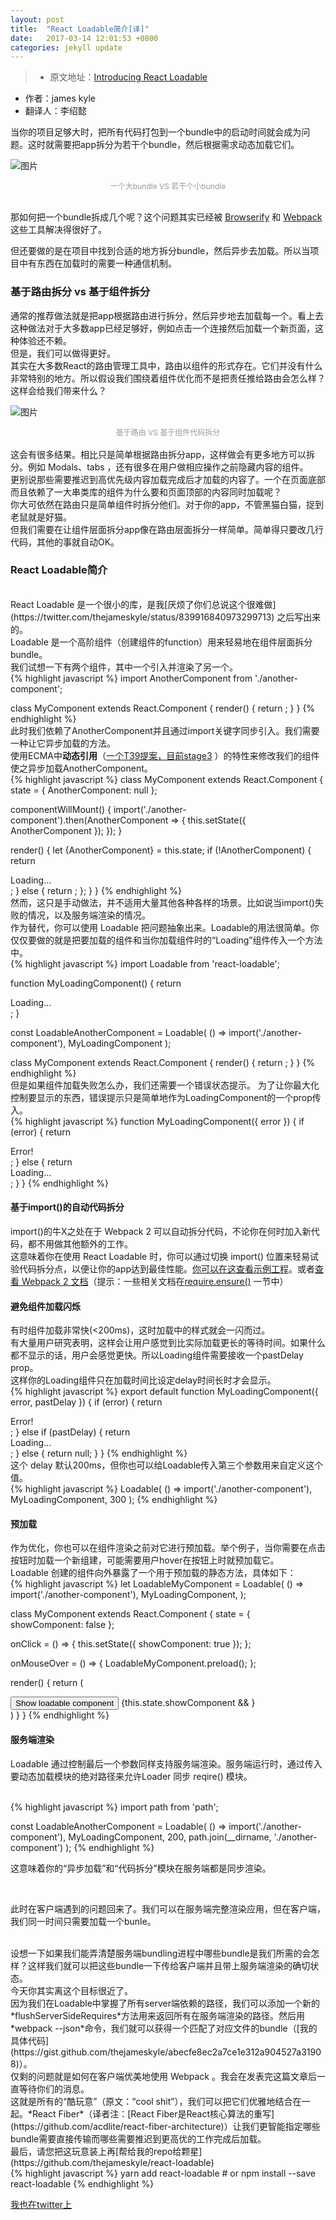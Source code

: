 ```yaml
---
layout: post
title:  "React Loadable简介[译]"
date:   2017-03-14 12:01:53 +0800
categories: jekyll update
---
```

> * 原文地址：[Introducing React Loadable](https://medium.com/@thejameskyle/react-loadable-2674c59de178)
* 作者：james kyle
* 翻译人：李绍懿

当你的项目足够大时，把所有代码打包到一个bundle中的启动时间就会成为问题。这时就需要把app拆分为若干个bundle，然后根据需求动态加载它们。

![图片](/assets/image1.png)
<center style="font-size:12px;color:#9a9a9a">
    一个大bundle VS 若干个小bundle
</center>
<br>

那如何把一个bundle拆成几个呢？这个问题其实已经被 [Browserify](https://github.com/substack/factor-bundle) 和 [Webpack](https://webpack.js.org/guides/code-splitting/) 这些工具解决得很好了。
<br>

但还要做的是在项目中找到合适的地方拆分bundle，然后异步去加载。所以当项目中有东西在加载时的需要一种通信机制。
<br>

### 基于路由拆分 vs 基于组件拆分

通常的推荐做法就是把app根据路由进行拆分，然后异步地去加载每一个。看上去这种做法对于大多数app已经足够好，例如点击一个连接然后加载一个新页面，这种体验还不赖。
<br>
但是，我们可以做得更好。
<br>
其实在大多数React的路由管理工具中，路由以组件的形式存在。它们并没有什么非常特别的地方。所以假设我们围绕着组件优化而不是把责任推给路由会怎么样？这样会给我们带来什么？

![图片](/assets/image2.png)
<center style="font-size:12px;color:#9a9a9a">
    基于路由 VS 基于组件代码拆分
</center>
<br>
这会有很多结果。相比只是简单根据路由拆分app，这样做会有更多地方可以拆分。例如 Modals、tabs ，还有很多在用户做相应操作之前隐藏内容的组件。
<br>
更别说那些需要推迟到高优先级内容加载完成后才加载的内容了。一个在页面底部而且依赖了一大串类库的组件为什么要和页面顶部的内容同时加载呢？
<br>
你大可依然在路由只是简单组件时拆分他们。对于你的app，不管黑猫白猫，捉到老鼠就是好猫。
<br>
但我们需要在让组件层面拆分app像在路由层面拆分一样简单。简单得只要改几行代码，其他的事就自动OK。

### React Loadable简介
<br>
React Loadable 是一个很小的库，是我[厌烦了你们总说这个很难做](https://twitter.com/thejameskyle/status/839916840973299713) 之后写出来的。
<br>
Loadable 是一个高阶组件（创建组件的function）用来轻易地在组件层面拆分bundle。
<br>
我们试想一下有两个组件，其中一个引入并渲染了另一个。
<br>
{% highlight javascript %}
import AnotherComponent from './another-component';

class MyComponent extends React.Component {
  render() {
    return <AnotherComponent/>;
  }
}
{% endhighlight %}
<br>
此时我们依赖了AnotherComponent并且通过import关键字同步引入。我们需要一种让它异步加载的方法。
<br>
使用ECMA中**动态引用**（[一个T39提案，目前stage3](https://github.com/tc39/proposal-dynamic-import) ）的特性来修改我们的组件使之异步加载AnotherComponent。
<br>
{% highlight javascript %}
class MyComponent extends React.Component {
  state = {
    AnotherComponent: null
  };

  componentWillMount() {
    import('./another-component').then(AnotherComponent => {
      this.setState({ AnotherComponent });
    });
  }

  render() {
    let {AnotherComponent} = this.state;
    if (!AnotherComponent) {
      return <div>Loading...</div>;
    } else {
      return <AnotherComponent/>;
    };
  }
}
{% endhighlight %}
<br>
然而，这只是手动做法，并不适用大量其他各种各样的场景。比如说当import()失败的情况，以及服务端渲染的情况。
<br>
作为替代，你可以使用 Loadable 把问题抽象出来。Loadable的用法很简单。你仅仅要做的就是把要加载的组件和当你加载组件时的“Loading”组件传入一个方法中。
<br>
{% highlight javascript %}
import Loadable from 'react-loadable';

function MyLoadingComponent() {
  return <div>Loading...</div>;
}

const LoadableAnotherComponent = Loadable(
  () => import('./another-component'),
  MyLoadingComponent
);

class MyComponent extends React.Component {
  render() {
    return <LoadableAnotherComponent/>;
  }
}
{% endhighlight %}
<br>
但是如果组件加载失败怎么办，我们还需要一个错误状态提示。
为了让你最大化控制要显示的东西，错误提示只是简单地作为LoadingComponent的一个prop传入。
<br>
{% highlight javascript %}
function MyLoadingComponent({ error }) {
  if (error) {
    return <div>Error!</div>;
  } else {
    return <div>Loading...</div>;
  }
}
{% endhighlight %}
<br>

#### 基于import()的自动代码拆分

import()的牛X之处在于 Webpack 2 可以自动拆分代码，不论你在何时加入新代码，都不用做其他额外的工作。
<br>
这意味着你在使用 React Loadable 时，你可以通过切换 import() 位置来轻易试验代码拆分点，以便让你的app达到最佳性能。[你可以在这查看示例工程](https://github.com/thejameskyle/react-loadable-example)。或者[查看 Webpack 2 文档](https://webpack.js.org/guides/code-splitting-import/)（提示：一些相关文档在[require.ensure()](https://webpack.js.org/guides/code-splitting-require//) 一节中）
<br>

#### 避免组件加载闪烁
有时组件加载非常快(<200ms)，这时加载中的样式就会一闪而过。
<br>
有大量用户研究表明，这样会让用户感觉到比实际加载更长的等待时间。如果什么都不显示的话，用户会感觉更快。所以Loading组件需要接收一个pastDelay prop。
<br>
这样你的Loading组件只在加载时间比设定delay时间长时才会显示。
<br>
{% highlight javascript %}
export default function MyLoadingComponent({ error, pastDelay }) {
  if (error) {
    return <div>Error!</div>;
  } else if (pastDelay) {
    return <div>Loading...</div>;
  } else {
    return null;
  }
}
{% endhighlight %}
<br>
这个 delay 默认200ms，但你也可以给Loadable传入第三个参数用来自定义这个值。
<br>
{% highlight javascript %}
Loadable(
  () => import('./another-component'),
  MyLoadingComponent,
  300
);
{% endhighlight %}
<br>

#### 预加载

作为优化，你也可以在组件渲染之前对它进行预加载。举个例子，当你需要在点击按钮时加载一个新组建，可能需要用户hover在按钮上时就预加载它。
<br>
Loadable 创建的组件向外暴露了一个用于预加载的静态方法，具体如下：
<br>
{% highlight javascript %}
let LoadableMyComponent = Loadable(
  () => import('./another-component'),
  MyLoadingComponent,
);

class MyComponent extends React.Component {
  state = { showComponent: false };

  onClick = () => {
    this.setState({ showComponent: true });
  };

  onMouseOver = () => {
    LoadableMyComponent.preload();
  };

  render() {
    return (
      <div>
        <button onClick={this.onClick} onMouseOver={this.onMouseOver}>
          Show loadable component
        </button>
        {this.state.showComponent && <LoadableMyComponent/>}
      </div>
    )
  }
}
{% endhighlight %}
<br>

#### 服务端渲染

Loadable 通过控制最后一个参数同样支持服务端渲染。服务端运行时，通过传入要动态加载模块的绝对路径来允许Loader 同步 reqire() 模块。

<br>
{% highlight javascript %}
import path from 'path';

const LoadableAnotherComponent = Loadable(
  () => import('./another-component'),
  MyLoadingComponent,
  200,
  path.join(__dirname, './another-component')
);
{% endhighlight %}
<br>

这意味着你的“异步加载”和“代码拆分”模块在服务端都是同步渲染。

<br>

此时在客户端遇到的问题回来了。我们可以在服务端完整渲染应用，但在客户端，我们同一时间只需要加载一个bunle。

<br>
设想一下如果我们能弄清楚服务端bundling进程中哪些bundle是我们所需的会怎样？这样我们就可以把这些bundle一下传给客户端并且带上服务端渲染的确切状态。

<br>
今天你其实离这个目标很近了。

<br>
因为我们在Loadable中掌握了所有server端依赖的路径，我们可以添加一个新的*flushServerSideRequires*方法用来返回所有在服务端渲染的路径。然后用*webpack --json*命令，我们就可以获得一个匹配了对应文件的bundle（[我的具体代码](https://gist.github.com/thejameskyle/abecfe8ec2a7ce1e312a904527a31908)）。

<br>
仅剩的问题就是如何在客户端优美地使用 Webpack 。我会在发表完这篇文章后一直等待你们的消息。

<br>
这就是所有的“酷玩意”（原文：“cool shit”），我们可以把它们优雅地结合在一起。*React Fiber*（译者注：[React Fiber是React核心算法的重写](https://github.com/acdlite/react-fiber-architecture)）让我们更智能指定哪些bundle需要直接传输而哪些需要推迟到更高优的工作完成后加载。

<br>
最后，请您把这玩意装上再[帮给我的repo给颗星](https://github.com/thejameskyle/react-loadable)

<br>
{% highlight javascript %}
yarn add react-loadable
# or
npm install --save react-loadable
{% endhighlight %}
<br>

[我也在twitter上](https://twitter.com/thejameskyle)


[jekyll-docs]: http://jekyllrb.com/docs/home
[jekyll-gh]:   https://github.com/jekyll/jekyll
[jekyll-talk]: https://talk.jekyllrb.com/
